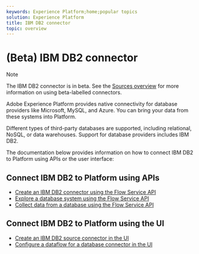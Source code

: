 ```yaml
---
keywords: Experience Platform;home;popular topics
solution: Experience Platform
title: IBM DB2 connector
topic: overview
---
```


# (Beta) IBM DB2 connector

>[!NOTE]
>The IBM DB2 connector is in beta. See the [Sources overview](../../home.md#terms-and-conditions) for more information on using beta-labelled connectors.

Adobe Experience Platform provides native connectivity for database providers like Microsoft, MySQL, and Azure. You can bring your data from these systems into Platform.

Different types of third-party databases are supported, including relational, NoSQL, or data warehouses. Support for database providers includes IBM DB2.

The documentation below provides information on how to connect IBM DB2 to Platform using APIs or the user interface:

## Connect IBM DB2 to Platform using APIs

- [Create an IBM DB2 connector using the Flow Service API](../../tutorials/api/create/databases/ibm-db2.md)
- [Explore a database system using the Flow Service API](../../tutorials/api/explore/database-nosql.md)
- [Collect data from a database using the Flow Service API](../../tutorials/api/collect/database-nosql.md)

## Connect IBM DB2 to Platform using the UI

- [Create an IBM DB2 source connector in the UI](../../tutorials/ui/create/databases/ibm-db2.md)
- [Configure a dataflow for a database connector in the UI](../../tutorials/ui/dataflow/databases.md)